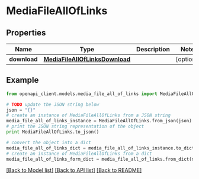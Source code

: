 # MediaFileAllOfLinks


## Properties
Name | Type | Description | Notes
------------ | ------------- | ------------- | -------------
**download** | [**MediaFileAllOfLinksDownload**](MediaFileAllOfLinksDownload.md) |  | [optional] 

## Example

```python
from openapi_client.models.media_file_all_of_links import MediaFileAllOfLinks

# TODO update the JSON string below
json = "{}"
# create an instance of MediaFileAllOfLinks from a JSON string
media_file_all_of_links_instance = MediaFileAllOfLinks.from_json(json)
# print the JSON string representation of the object
print MediaFileAllOfLinks.to_json()

# convert the object into a dict
media_file_all_of_links_dict = media_file_all_of_links_instance.to_dict()
# create an instance of MediaFileAllOfLinks from a dict
media_file_all_of_links_form_dict = media_file_all_of_links.from_dict(media_file_all_of_links_dict)
```
[[Back to Model list]](../README.md#documentation-for-models) [[Back to API list]](../README.md#documentation-for-api-endpoints) [[Back to README]](../README.md)


